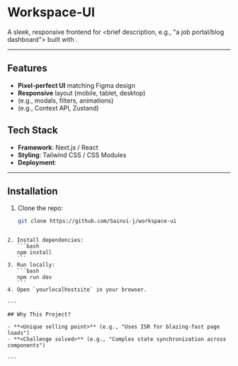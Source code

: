 # Workspace-UI

A sleek, responsive frontend for <brief description, e.g., "a job portal/blog dashboard"> built with **<Reactjs>**. 

---

## Features

- **Pixel-perfect UI** matching Figma design
- **Responsive** layout (mobile, tablet, desktop)
- **<Interactive components>** (e.g., modals, filters, animations)
- **<State management>** (e.g., Context API, Zustand)

## Tech Stack

- **Framework**: Next.js / React
- **Styling**: Tailwind CSS / CSS Modules
- **Deployment**:

---

## Installation

1. Clone the repo:
   ```bash
   git clone https://github.com/Sainvi-j/workspace-ui
   ```
````

2. Install dependencies:
   ```bash
   npm install
   ```
3. Run locally:
   ```bash
   npm run dev
   ```
4. Open `yourlocalhostsite` in your browser.

---

## Why This Project?

- **<Unique selling point>** (e.g., "Uses ISR for blazing-fast page loads")
- **<Challenge solved>** (e.g., "Complex state synchronization across components")

---

